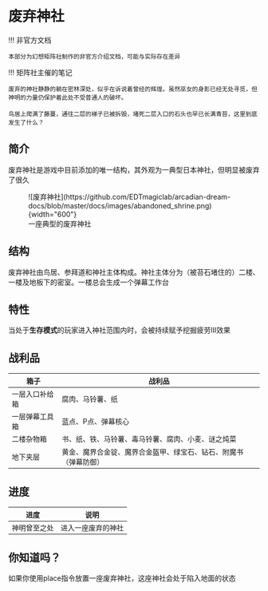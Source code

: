 # 废弃神社

!!! 非官方文档

    本部分为幻想矩阵社制作的非官方介绍文档，可能与实际存在差异

!!! 矩阵社主催的笔记

    废弃的神社静静的躺在密林深处，似乎在诉说着曾经的辉煌。虽然巫女的身影已经无处寻觅，但神明的力量仍保护着此处不受普通人的破坏。

    鸟居上爬满了藤蔓，通往二层的梯子已被拆毁，堵死二层入口的石头也早已长满青苔，这里到底发生了什么？


## 简介

废弃神社是游戏中目前添加的唯一结构，其外观为一典型日本神社，但明显被废弃了很久

<figure markdown>
  ![废弃神社](https://github.com/EDTmagiclab/arcadian-dream-docs/blob/master/docs/images/abandoned_shrine.png){width="600"}
  <figcaption>一座典型的废弃神社</figcaption>
</figure>

## 结构

废弃神社由鸟居、参拜道和神社主体构成。神社主体分为（被苔石堵住的）二楼、一楼及地板下的密室。一楼总会生成一个弹幕工作台

## 特性
当处于**生存模式**的玩家进入神社范围内时，会被持续赋予挖掘疲劳III效果

## 战利品

箱子 | 战利品
----|--------
一层入口补给箱|腐肉、马铃薯、纸
一层弹幕工具箱|蓝点、P点、弹幕核心
二楼杂物箱|书、纸、铁、马铃薯、毒马铃薯、腐肉、小麦、谜之炖菜
地下夹层|黄金、魔界合金锭、魔界合金盔甲、绿宝石、钻石、附魔书（弹幕防御）


## 进度
进度 | 说明
----|--------
神明曾至之处|进入一座废弃的神社

## 你知道吗？

如果你使用place指令放置一座废弃神社，这座神社会处于陷入地面的状态